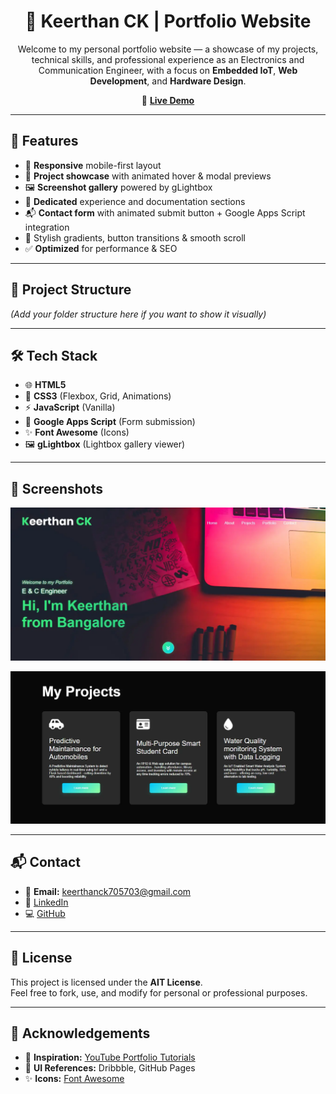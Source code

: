 <h1 align="center">💼 Keerthan CK | Portfolio Website</h1>

<p align="center">
Welcome to my personal portfolio website — a showcase of my projects, technical skills, and professional experience as an Electronics and Communication Engineer, with a focus on <b>Embedded IoT</b>, <b>Web Development</b>, and <b>Hardware Design</b>.
</p>

<p align="center">
  🔗 <a href="https://keerthanck.netlify.app" target="_blank"><b>Live Demo</b></a>
</p>

---

## 🚀 Features

- 🔧 **Responsive** mobile-first layout  
- 📂 **Project showcase** with animated hover & modal previews  
- 🖼 **Screenshot gallery** powered by gLightbox  
- 📄 **Dedicated** experience and documentation sections  
- 📬 **Contact form** with animated submit button + Google Apps Script integration  
- 🎨 Stylish gradients, button transitions & smooth scroll  
- ✅ **Optimized** for performance & SEO  

---

## 📁 Project Structure
*(Add your folder structure here if you want to show it visually)*

---

## 🛠️ Tech Stack

- 🌐 **HTML5**
- 🎨 **CSS3** (Flexbox, Grid, Animations)
- ⚡ **JavaScript** (Vanilla)
- 📮 **Google Apps Script** (Form submission)
- ✨ **Font Awesome** (Icons)
- 🖼 **gLightbox** (Lightbox gallery viewer)

---

## 📸 Screenshots

<p align="center">
  <img src="images/screenshot1.webp" alt="Screenshot 1" width="600">
</p>

<p align="center">
  <img src="images/screenshot2.webp" alt="Screenshot 2" width="600">
</p>

---

## 📬 Contact

- 📧 **Email:** keerthanck705703@gmail.com  
- 🔗 [LinkedIn](https://linkedin.com/in/keerthanckece)  
- 💻 [GitHub](https://github.com/Keerthan-CK/keerthan-ck-portfolio)  

---

## 🔐 License

This project is licensed under the **AIT License**.  
Feel free to fork, use, and modify for personal or professional purposes.

---

## 🙌 Acknowledgements

- 🎥 **Inspiration:** [YouTube Portfolio Tutorials](https://www.youtube.com/watch?v=0YFrGy_mzjY)  
- 🎨 **UI References:** Dribbble, GitHub Pages  
- ✨ **Icons:** [Font Awesome](https://fontawesome.com)  
